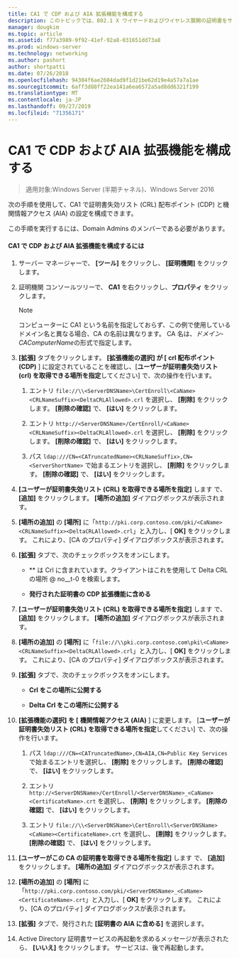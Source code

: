 ```yaml
---
title: CA1 で CDP および AIA 拡張機能を構成する
description: このトピックでは、802.1 X ワイヤードおよびワイヤレス展開の証明書をサーバーのデプロイ ガイドの一部
manager: dougkim
ms.topic: article
ms.assetid: f77a3989-9f92-41ef-92a8-031651dd73a8
ms.prod: windows-server
ms.technology: networking
ms.author: pashort
author: shortpatti
ms.date: 07/26/2018
ms.openlocfilehash: 94304f6ae2604dad9f1d21be62d19e4a57a7a1ae
ms.sourcegitcommit: 6aff3d88ff22ea141a6ea6572a5ad8dd6321f199
ms.translationtype: MT
ms.contentlocale: ja-JP
ms.lasthandoff: 09/27/2019
ms.locfileid: "71356171"
---
```

# <a name="configure-the-cdp-and-aia-extensions-on-ca1"></a>CA1 で CDP および AIA 拡張機能を構成する

>適用対象:Windows Server (半期チャネル)、Windows Server 2016

次の手順を使用して、CA1 で証明書失効リスト (CRL) 配布ポイント (CDP) と機関情報アクセス (AIA) の設定を構成できます。  
  
この手順を実行するには、Domain Admins のメンバーである必要があります。  
  
#### <a name="to-configure-the-cdp-and-aia-extensions-on-ca1"></a>CA1 で CDP および AIA 拡張機能を構成するには  
  
1.  サーバー マネージャーで、 **[ツール]** をクリックし、 **[証明機関]** をクリックします。  
  
2.  証明機関 コンソールツリーで、 **CA1** を右クリックし、**プロパティ** をクリックします。  
  
    > [!NOTE]  
    > コンピューターに CA1 という名前を指定しておらず、この例で使用しているドメイン名と異なる場合、CA の名前は異なります。 CA 名は、*ドメイン*-*CAComputerName*の形式で指定します。  
  
3.  **[拡張]** タブをクリックします。 **[拡張機能の選択] が [** **crl 配布ポイント (CDP)** ] に設定されていることを確認し、[**ユーザーが証明書失効リスト (crl) を取得できる場所を指定**してください] で、次の操作を行います。  
  
    1.  エントリ `file://\\<ServerDNSName>\CertEnroll\<CaName><CRLNameSuffix><DeltaCRLAllowed>.crl` を選択し、 **[削除]** をクリックします。 **[削除の確認]** で、 **[はい]** をクリックします。  
  
    2.  エントリ `http://<ServerDNSName>/CertEnroll/<CaName><CRLNameSuffix><DeltaCRLAllowed>.crl` を選択し、 **[削除]** をクリックします。 **[削除の確認]** で、 **[はい]** をクリックします。  
  
    3.  パス `ldap:///CN=<CATruncatedName><CRLNameSuffix>,CN=<ServerShortName>` で始まるエントリを選択し、 **[削除]** をクリックします。 **[削除の確認]** で、 **[はい]** をクリックします。  
  
4.  **[ユーザーが証明書失効リスト (CRL) を取得できる場所を指定]** します で、 **[追加]** をクリックします。 **[場所の追加]** ダイアログボックスが表示されます。  
  
5.  **[場所の追加]** の **[場所]** に「`http://pki.corp.contoso.com/pki/<CaName><CRLNameSuffix><DeltaCRLAllowed>.crl`」と入力し、[ **OK]** をクリックします。 これにより、[CA のプロパティ] ダイアログボックスが表示されます。  
  
6.  **[拡張]** タブで、次のチェックボックスをオンにします。  
  
    -   ** は Crl に含まれています。クライアントはこれを使用して Delta CRL の場所 @ no__t-0 を検索します。  
  
    -   **発行された証明書の CDP 拡張機能に含める**  
  
7.  **[ユーザーが証明書失効リスト (CRL) を取得できる場所を指定]** します で、 **[追加]** をクリックします。 **[場所の追加]** ダイアログボックスが表示されます。  
  
8.  **[場所の追加]** の **[場所]** に「`file://\\pki.corp.contoso.com\pki\<CaName><CRLNameSuffix><DeltaCRLAllowed>.crl`」と入力し、[ **OK]** をクリックします。 これにより、[CA のプロパティ] ダイアログボックスが表示されます。  
  
9. **[拡張]** タブで、次のチェックボックスをオンにします。  
  
    -   **Crl をこの場所に公開する**  
  
    -   **Delta Crl をこの場所に公開する**  
  
10. **[拡張機能の選択] を [** **機関情報アクセス (AIA)** ] に変更します。 [**ユーザーが証明書失効リスト (CRL) を取得できる場所を指定**してください] で、次の操作を行います。  
  
    1.  パス `ldap:///CN=<CATruncatedName>,CN=AIA,CN=Public Key Services` で始まるエントリを選択し、 **[削除]** をクリックします。 **[削除の確認]** で、 **[はい]** をクリックします。  
  
    2.  エントリ `http://<ServerDNSName>/CertEnroll/<ServerDNSName>_<CaName><CertificateName>.crt` を選択し、 **[削除]** をクリックします。 **[削除の確認]** で、 **[はい]** をクリックします。  
  
    3.  エントリ `file://\\<ServerDNSName>\CertEnroll\<ServerDNSName><CaName><CertificateName>.crt` を選択し、 **[削除]** をクリックします。 **[削除の確認]** で、 **[はい]** をクリックします。  
  
11. **[ユーザーがこの CA の証明書を取得できる場所を指定]** します で、 **[追加]** をクリックします。 **[場所の追加]** ダイアログボックスが表示されます。  
  
12. **[場所の追加]** の **[場所]** に「`http://pki.corp.contoso.com/pki/<ServerDNSName>_<CaName><CertificateName>.crt`」と入力し、[ **OK]** をクリックします。 これにより、[CA のプロパティ] ダイアログボックスが表示されます。  
  
13. **[拡張]** タブで、発行された **[証明書の AIA に含める]** を選択します。  
  
14. Active Directory 証明書サービスの再起動を求めるメッセージが表示されたら、 **[いいえ]** をクリックします。 サービスは、後で再起動します。  
  

